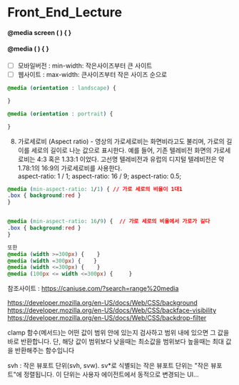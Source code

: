 # Front_End_Lecture


#### @media screen ( ) {        }   
#### @media ( ) {        } 

- [ ] 모바일버전 : min-width: 작은사이즈부터 큰 사이트 
- [ ] 웹사이트 : max-width: 큰사이즈부터 작은 사이즈 순으로 

``` css
@media (orientation : landscape) {

}

@media (orientation : portrait) {

}

```
8. 가로세로비 (Aspect ratio) - 영상의 가로세로비는 화면비라고도 불리며, 가로의 길이를 세로의 길이로 나눈 값으로 표시한다. 예를 들어, 기존 텔레비전 화면의 가로세로비는 4:3 혹은 1.33:1 이었다. 고선명 텔레비전과 유럽의 디지털 텔레비전은 약 1.78:1의 16:9의 가로세로비를 사용한다.   
aspect-ratio: 1 / 1;
aspect-ratio: 16 / 9;
aspect-ratio: 0.5;

```css
@media (min-aspect-ratio: 1/1) { // 가로 세로의 비율이 1대1
.box { background:red }
}


@media (min-aspect-ratio: 16/9) {  // 가로 세로의 비율에서 가로가 길다
.box { background:red }
}

또한 
@media (width >=300px) {    }
@media (width =300px) {    }
@media (width <=300px) {    }
@media (100px <= width <=300px) {     }

```    

참조사이트 : https://caniuse.com/?search=range%20media    

https://developer.mozilla.org/en-US/docs/Web/CSS/background    
https://developer.mozilla.org/en-US/docs/Web/CSS/backface-visibility     
https://developer.mozilla.org/en-US/docs/Web/CSS/backdrop-filter    


clamp 함수(메서드)는 어떤 값이 범위 안에 있는지 검사하고 범위 내에 있으면 그 값을 바로 반환합니다. 단, 해당 값이 범위보다 낮을때는 최소값을 범위보다 높을때는 최대 값을 반환해주는 함수입니다

svh : 작은 뷰포트 단위(svh, svw). sv*로 식별되는 작은 뷰포트 단위는 "작은 뷰포트"에 정렬됩니다. 이 단위는 사용자 에이전트에서 동적으로 변경되는 UI...
